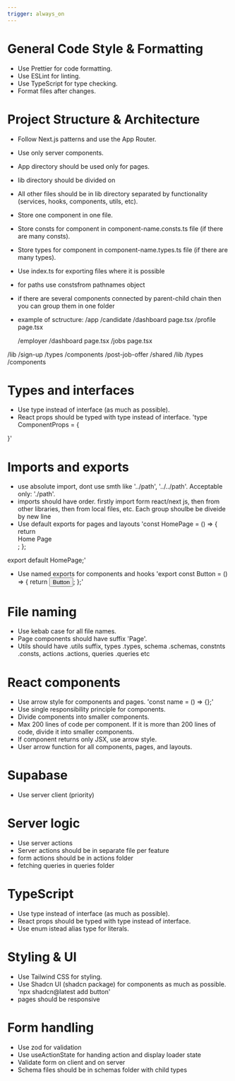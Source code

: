 ```yaml
---
trigger: always_on
---
```


# General Code Style & Formatting

- Use Prettier for code formatting.
- Use ESLint for linting.
- Use TypeScript for type checking.
- Format files after changes.

# Project Structure & Architecture

- Follow Next.js patterns and use the App Router.
- Use only server components.
- App directory should be used only for pages.
- lib directory should be divided on
- All other files should be in lib directory separated by functionality (services, hooks, components, utils, etc).
- Store one component in one file.
- Store consts for component in component-name.consts.ts file (if there are many consts).
- Store types for component in component-name.types.ts file (if there are many types).
- Use index.ts for exporting files where it is possible
- for paths use constsfrom pathnames object
- if there are several components connected by parent-child chain then you can group them in one folder
- example of sctructure:
  /app
  /candidate
  /dashboard
  page.tsx
  /profile
  page.tsx

    /employer
    /dashboard
    page.tsx
    /jobs
    page.tsx

/lib
/sign-up
/types
/components
/post-job-offer
/shared
/lib
/types
/components

# Types and interfaces

- Use type instead of interface (as much as possible).
- React props should be typed with type instead of interface.
  'type ComponentProps = {

}'

# Imports and exports

- use absolute import, dont use smth like '../path', '../../path'. Acceptable only: './path'.
- imports should have order. firstly import form react/next js, then from other libraries, then from local files, etc. Each group shoulbe be diveide by new line
- Use default exports for pages and layouts
  'const HomePage = () => {
  return <div>Home Page</div>;
  };

export default HomePage;'

- Use named exports for components and hooks
  'export const Button = () => {
  return <button>Button</button>;
  };'

# File naming

- Use kebab case for all file names.
- Page components should have suffix 'Page'.
- Utils should have .utils suffix, types .types, schema .schemas, constnts .consts, actions .actions, queries .queries etc

# React components

- Use arrow style for components and pages. 'const name = () => {};'
- Use single responsibility principle for components.
- Divide components into smaller components.
- Max 200 lines of code per component. If it is more than 200 lines of code, divide it into smaller components.
- If component returns only JSX, use arrow style.
- User arrow function for all components, pages, and layouts.

# Supabase

- Use server client (priority)

# Server logic

- Use server actions
- Server actions should be in separate file per feature
- form actions should be in actions folder
- fetching queries in queries folder

# TypeScript

- Use type instead of interface (as much as possible).
- React props should be typed with type instead of interface.
- Use enum istead alias type for literals.

# Styling & UI

- Use Tailwind CSS for styling.
- Use Shadcn UI (shadcn package) for components as much as possible.
  'npx shadcn@latest add button'
- pages should be responsive

# Form handling

- Use zod for validation
- Use useActionState for handing action and display loader state
- Validate form on client and on server
- Schema files should be in schemas folder with child types
